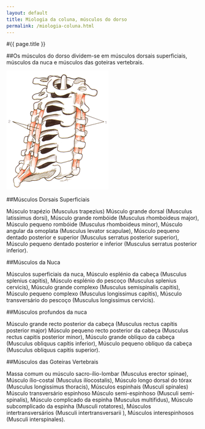 ```yaml
---
layout: default
title: Miologia da coluna, músculos do dorso
permalink: /miologia-coluna.html
---
```


#{{ page.title }}

##Os músculos do dorso dividem-se em músculos dorsais superficiais, músculos da nuca e músculos das goteiras vertebrais.

![Miologia da coluna](assets/coluna-miologia.gif)

##Músculos Dorsais Superficiais

Músculo trapézio (Musculus trapezius) Músculo grande dorsal (Musculus latissimus dorsi), Músculo grande rombóide (Musculus rhomboideus major), Músculo pequeno rombóide (Musculus rhomboideus minor), Músculo angular da omoplata (Musculus levator scapulae), Músculo pequeno dentado posterior e superior (Musculus serratus posterior superior), Músculo pequeno dentado posterior e inferior (Musculus serratus posterior inferior).

##Músculos da Nuca

Músculos superficiais da nuca, Músculo esplénio da cabeça (Musculus splenius capitis), Músculo esplénio do pescoço (Musculus splenius cervicis), Músculo grande complexo (Musculus semispinalis capitis), Músculo pequeno complexo (Musculus longissimus capitis), Músculo transversário do pescoço (Musculus longissimus cervicis).

##Músculos profundos da nuca

Músculo grande recto posterior da cabeça (Musculus rectus capítis posterior major) Músculo pequeno recto posterior da cabeça (Musculus rectus capitis posterior minor), Músculo grande oblíquo da cabeça (Musculus obliquus capítis inferior), Músculo pequeno oblíquo da cabeça (Musculus oblíquus capitis superior).

##Músculos das Goteiras Vertebrais

Massa comum ou músculo sacro-ílio-lombar (Musculus erector spinae), Músculo ílio-costal (Musculus ilíocostalis), Músculo longo dorsal do tórax (Musculus longissimus thoracis), Músculos espinhais (Musculí spinales) Músculo transversário espinhoso Músculo semi-espinhoso (Musculi semi-spinalis),  Músculo complicado da espinha (Musculus multifidus), Músculo subcomplicado da espinha (Musculi rotatores), Músculos intertransversários (Musculi intertransversarii ), Músculos interespinhosos (Musculi interspinales).
